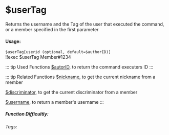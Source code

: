 # $userTag
Returns the username and the Tag of the user that executed the command, or a member specified in the first parameter

#### Usage: 
`$userTag[userid (optional, default=$authorID)]`
<br/>
<discord-messages>
	<discord-message :bot="false" role-color="#ffcc9a" author="Member#1234">
		!!exec $userTag
	</discord-message>
	<discord-message :bot="true" role-color="#0099ff" author="Custom Command" avatar="https://media.discordapp.net/avatars/725721249652670555/781224f90c3b841ba5b40678e032f74a.webp">
		Member#1234
	</discord-message>
</discord-messages>

::: tip Used Functions
[$autorID](../Member/authorID.md), to return the command executers ID
:::

::: tip Related Functions
[$nickname](../Member/nickname.md), to get the current nickname from a member

[$discriminator](../Member/discriminator.md), to get the current discriminator from a member

[$username](../Member/username.md), to return a member's username
:::

##### Function Difficultly: <Badge type="tip" text="Easy" vertical="middle" /> 
###### Tags: <Badge type="tip" text="name" vertical="middle" /> <Badge type="tip" text="userTag" vertical="middle" /> <Badge type="tip" text="nickname" vertical="middle" /> <Badge type="tip" text="username" vertical="middle" /> <Badge type="tip" text="Names" vertical="middle" /> <Badge type="tip" text="userID" vertical="middle" />